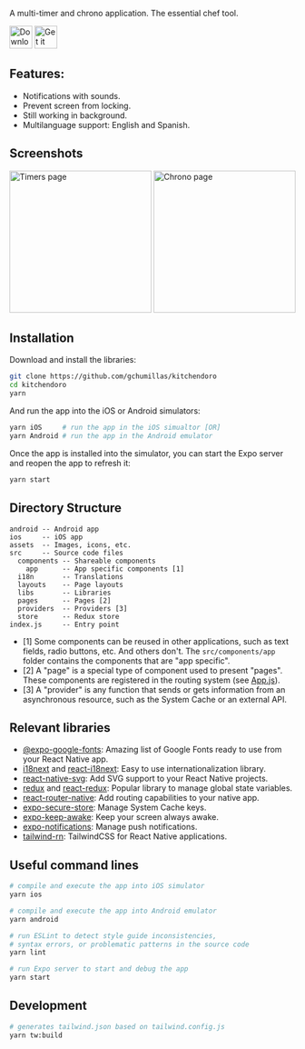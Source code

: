 A multi-timer and chrono application. The essential chef tool.

<a href="https://apps.apple.com/es/app/kitchendoro/id1607064139"><img src="https://user-images.githubusercontent.com/5312427/158222269-ce4548cd-a462-44ff-8d49-6925328dbd40.svg" height="40" alt="Download on the Apple Store" /></a> <a href="https://play.google.com/store/apps/details?id=com.multitimer"><img src="https://user-images.githubusercontent.com/5312427/158222275-11ce2126-cb8f-4dfc-b415-812cfd5a75bd.svg" height="40" alt="Get it on Google Play" /></a>

## Features:

- Notifications with sounds.
- Prevent screen from locking.
- Still working in background.
- Multilanguage support: English and Spanish.

## Screenshots

<img src="https://user-images.githubusercontent.com/5312427/155002280-5dd4e52d-de7e-4a55-923e-2606a2aa71b5.png" width="250" alt="Timers page"> <img src="https://user-images.githubusercontent.com/5312427/155001752-7d191991-a2e2-4996-9c0f-316ad0a6110b.png" width="250" alt="Chrono page">

## Installation

Download and install the libraries:
```bash
git clone https://github.com/gchumillas/kitchendoro
cd kitchendoro
yarn
```

And run the app into the iOS or Android simulators:
```bash
yarn iOS     # run the app in the iOS simualtor [OR]
yarn Android # run the app in the Android emulator
```

Once the app is installed into the simulator, you can start the Expo server and reopen the app to refresh it:
```bash
yarn start
```

## Directory Structure

```
android -- Android app
ios     -- iOS app
assets  -- Images, icons, etc.
src     -- Source code files
  components -- Shareable components
    app      -- App specific components [1]
  i18n       -- Translations
  layouts    -- Page layouts
  libs       -- Libraries
  pages      -- Pages [2]
  providers  -- Providers [3]
  store      -- Redux store
index.js     -- Entry point
```

- [1] Some components can be reused in other applications, such as text fields, radio buttons, etc. And others don't. The `src/components/app` folder contains the components that are "app specific".
- [2] A "page" is a special type of component used to present "pages". These components are registered in the routing system (see [App.js](/src/App.js)).
- [3] A "provider" is any function that sends or gets information from an asynchronous resource, such as the System Cache or an external API.

## Relevant libraries

- [@expo-google-fonts](https://github.com/expo/google-fonts): Amazing list of Google Fonts ready to use from your React Native app.
- [i18next](https://www.i18next.com/) and [react-i18next](https://react.i18next.com/): Easy to use internationalization library.
- [react-native-svg](https://github.com/react-native-svg/react-native-svg): Add SVG support to your React Native projects.
- [redux](https://redux.js.org/) and [react-redux](https://react-redux.js.org/): Popular library to manage global state variables.
- [react-router-native](https://reactrouter.com/en/v6.3.0/api): Add routing capabilities to your native app.
- [expo-secure-store](https://docs.expo.dev/versions/latest/sdk/securestore/): Manage System Cache keys.
- [expo-keep-awake](https://docs.expo.dev/versions/latest/sdk/keep-awake/): Keep your screen always awake.
- [expo-notifications](https://docs.expo.dev/versions/latest/sdk/notifications/): Manage push notifications.
- [tailwind-rn](https://github.com/vadimdemedes/tailwind-rn): TailwindCSS for React Native applications.

## Useful command lines

```bash
# compile and execute the app into iOS simulator
yarn ios

# compile and execute the app into Android emulator
yarn android
```

```bash
# run ESLint to detect style guide inconsistencies,
# syntax errors, or problematic patterns in the source code
yarn lint 
```

```bash
# run Expo server to start and debug the app
yarn start
```

## Development

```bash
# generates tailwind.json based on tailwind.config.js
yarn tw:build
```
